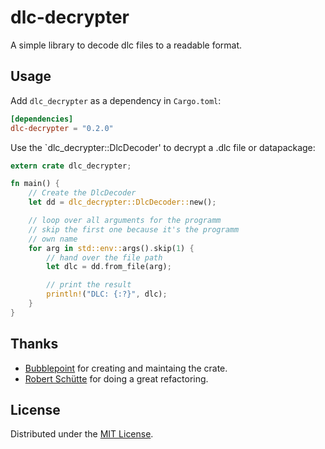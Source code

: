 # dlc-decrypter

A simple library to decode dlc files to a readable format.

## Usage
Add `dlc_decrypter` as a dependency in `Cargo.toml`:
```toml
[dependencies]
dlc-decrypter = "0.2.0"
```

Use the `dlc_decrypter::DlcDecoder' to decrypt a .dlc file or datapackage:
```rust
extern crate dlc_decrypter;

fn main() {
    // Create the DlcDecoder
    let dd = dlc_decrypter::DlcDecoder::new();

    // loop over all arguments for the programm
    // skip the first one because it's the programm
    // own name
    for arg in std::env::args().skip(1) {
        // hand over the file path
        let dlc = dd.from_file(arg);

        // print the result
        println!("DLC: {:?}", dlc);
    }
}
```

## Thanks
* [Bubblepoint](https://github.com/Bubblepoint) for creating and maintaing the crate.
* [Robert Sch&uuml;tte](https://github.com/Roba1993) for doing a great refactoring.

## License
Distributed under the [MIT License](LICENSE).
